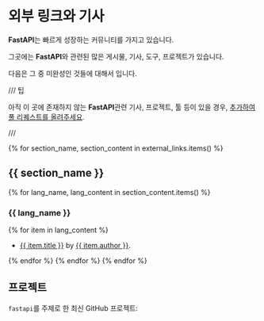 # 외부 링크와 기사

**FastAPI**는 빠르게 성장하는 커뮤니티를 가지고 있습니다.

그곳에는 **FastAPI**와 관련된 많은 게시물, 기사, 도구, 프로젝트가 있습니다.

다음은 그 중 미완성인 것들에 대해서 입니다.

/// 팁

아직 이 곳에 존재하지 않는 **FastAPI**관련 기사, 프로젝트, 툴 등이 있을 경우, <a href="https://github.com/fastapi/fastapi/edit/master/docs/en/data/external_links.yml" class="external-link" target="_blank">추가하여 풀 리퀘스트를 올려주세요</a>.

///

{% for section_name, section_content in external_links.items() %}

## {{ section_name }}

{% for lang_name, lang_content in section_content.items() %}

### {{ lang_name }}

{% for item in lang_content %}

* <a href="{{ item.link }}" class="external-link" target="_blank">{{ item.title }}</a> by <a href="{{ item.author_link }}" class="external-link" target="_blank">{{ item.author }}</a>.

{% endfor %}
{% endfor %}
{% endfor %}

## 프로젝트

`fastapi`를 주제로 한 최신 GitHub 프로젝트:

<div class="github-topic-projects">
</div>
